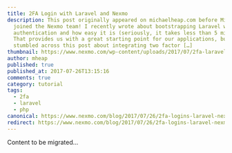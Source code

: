 ```yaml
---
title: 2FA Login with Laravel and Nexmo
description: This post originally appeared on michaelheap.com before Michael
  joined the Nexmo team! I recently wrote about bootstrapping Laravel with user
  authentication and how easy it is (seriously, it takes less than 5 minutes).
  That provides us with a great starting point for our applications, but then I
  stumbled across this post about integrating two factor […]
thumbnail: https://www.nexmo.com/wp-content/uploads/2017/07/2fa-laravel.png
author: mheap
published: true
published_at: 2017-07-26T13:15:16
comments: true
category: tutorial
tags:
  - 2fa
  - laravel
  - php
canonical: https://www.nexmo.com/blog/2017/07/26/2fa-logins-laravel-nexmo-dr
redirect: https://www.nexmo.com/blog/2017/07/26/2fa-logins-laravel-nexmo-dr
---
```

Content to be migrated...